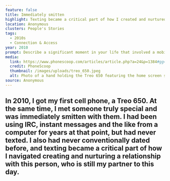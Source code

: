 ```yaml
---
feature: false
title: Immediately smitten
highlight: Texting became a critical part of how I created and nurtured a relationship.
location: Anonymous
clusters: People's Stories
tags:
  - 2010s
  - Connection & Access
year: 2010
prompt: Describe a significant moment in your life that involved a mobile phone.
media:
  link: https://www.phonescoop.com/articles/article.php?a=24&p=1384#gg=1673&gp=16760
  credit: PhoneScoop
  thumbnail: /images/uploads/treo_650.jpeg
  alt: Photo of a hand holding the Treo 650 featuring the home screen settings.
source: Anonymous
---
```

## In 2010, I got my first cell phone, a Treo 650. At the same time, I met someone truly special and was immediately smitten with them. I had been using IRC, instant messages and the like from a computer for years at that point, but had never texted. I also had never conventionally dated before, and texting became a critical part of how I navigated creating and nurturing a relationship with this person, who is still my partner to this day.
